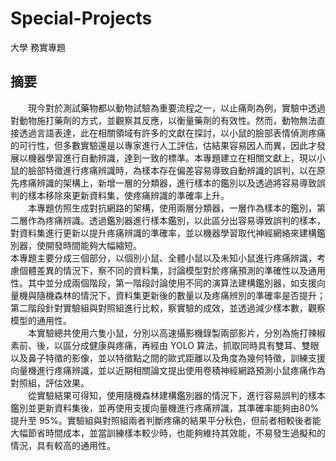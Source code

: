 # Special-Projects
大學 務實專題

摘要
--
　　現今對於測試藥物都以動物試驗為重要流程之一，以止痛劑為例，實驗中透過對動物施打藥劑的方式，並觀察其反應，以衡量藥劑的有效性。然而，動物無法直接透過言語表達，此在相關領域有許多的文獻在探討，以小鼠的臉部表情偵測疼痛的可行性，但多數實驗還是以專家進行人工評估，估結果容易因人而異，因此才發展以機器學習進行自動辨識，達到一致的標準。本專題建立在相關文獻上，現以小鼠的臉部特徵進行疼痛辨識時，為樣本存在偏差容易導致自動辨識的誤判，以在原先疼痛辨識的架構上，新增一層的分類器，進行樣本的鑑別以及透過將容易導致誤判的樣本移除來更新資料集，使疼痛辨識的準確率上升。    
　　本專題仿照生成對抗網路的架構，使用兩層分類器，一層作為樣本的鑑別，第二層作為疼痛辨識。透過鑑別器進行樣本鑑別，以此區分出容易導致誤判的樣本，對資料集進行更新以提升疼痛辨識的準確率，並以機器學習取代神經網絡來建構鑑別器，使開發時間能夠大幅縮短。   
本專題主要分成三個部分，以個別小鼠、全體小鼠以及未知小鼠進行疼痛辨識，考慮個體差異的情況下，察不同的資料集，討論模型對於疼痛預測的準確性以及通用性。其中並分成兩個階段，第一階段討論使用不同的演算法建構鑑別器，如支援向量機與隨機森林的情況下，資料集更新後的數量以及疼痛辨別的準確率是否提升；第二階段針對實驗組與對照組進行比較，察實驗的成效，並透過減少樣本數，觀察模型的通用性。  
　　本實驗總共使用六隻小鼠，分別以高速攝影機錄製兩部影片，分別為施打辣椒素前、後，以區分成健康與疼痛，再經由 YOLO 算法，抓取同時具有雙耳、雙眼以及鼻子特徵的影像，並以特徵點之間的歐式距離以及角度為幾何特徵，訓練支援向量機進行疼痛辨識，並以近期相關論文提出使用卷積神經網路預測小鼠疼痛作為對照組，評估效果。  
　　從實驗結果可得知，使用隨機森林建構鑑別器的情況下，進行容易誤判的樣本鑑別並更新資料集後，並再使用支援向量機進行疼痛辨識，其準確率能夠由80%提升至 95%。實驗組與對照組兩者判斷疼痛的結果平分秋色，但前者相較後者能大幅節省時間成本，並當訓練樣本較少時，也能夠維持其效能，不易發生過擬和的情況，具有較高的通用性。  

